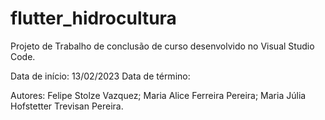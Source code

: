 # flutter_hidrocultura

Projeto de Trabalho de conclusão de curso desenvolvido no Visual Studio Code.

Data de início: 13/02/2023
Data de término:

Autores:
Felipe Stolze Vazquez;
Maria Alice Ferreira Pereira;
Maria Júlia Hofstetter Trevisan Pereira.
